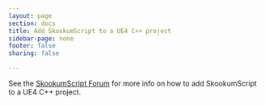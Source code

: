 ```yaml
---
layout: page
section: docs
title: Add SkookumScript to a UE4 C++ project
sidebar-page: none
footer: false
sharing: false

---
```


See the [SkookumScript Forum](https://skookum.chat/t/how-to-set-up-a-ue4-c-project-to-work-with-skookumscript/919) for more info on how to add SkookumScript to a UE4 C++ project.

